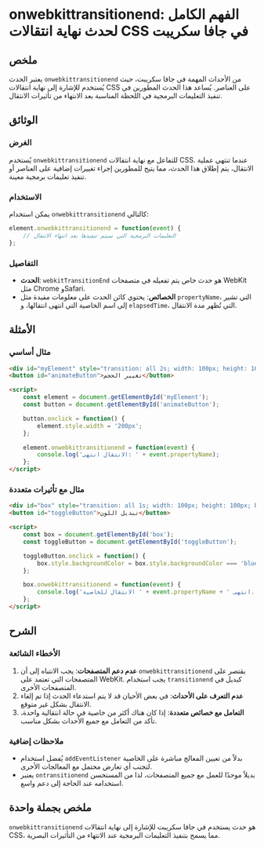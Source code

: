 <!--
Meta Description: # onwebkittransitionend: الفهم الكامل لحدث نهاية انتقالات CSS في جافا سكريبت ## ملخص يعتبر الحدث `onwebkittransitionend` من الأحداث المهمة في جافا سكر...
Meta Keywords: onwebkittransitionend, على, الانتقال, الحدث, button
-->

# onwebkittransitionend: الفهم الكامل لحدث نهاية انتقالات CSS في جافا سكريبت

## ملخص
يعتبر الحدث `onwebkittransitionend` من الأحداث المهمة في جافا سكريبت، حيث يُستخدم للإشارة إلى نهاية انتقالات CSS على العناصر. يُساعد هذا الحدث المطورين في تنفيذ التعليمات البرمجية في اللحظة المناسبة بعد الانتهاء من تأثيرات الانتقال.

## الوثائق
### الغرض
يُستخدم `onwebkittransitionend` للتفاعل مع نهاية انتقالات CSS. عندما تنتهي عملية الانتقال، يتم إطلاق هذا الحدث، مما يتيح للمطورين إجراء تغييرات إضافية على العناصر أو تنفيذ تعليمات برمجية معينة.

### الاستخدام
يمكن استخدام `onwebkittransitionend` كالتالي:

```javascript
element.onwebkittransitionend = function(event) {
    // التعليمات البرمجية التي سيتم تنفيذها بعد انتهاء الانتقال
};
```

### التفاصيل
- **الحدث**: `webkitTransitionEnd` هو حدث خاص يتم تفعيله في متصفحات WebKit مثل Chrome وSafari.
- **الخصائص**: يحتوي كائن الحدث على معلومات مفيدة مثل `propertyName`، التي تشير إلى اسم الخاصية التي انتهى انتقالها، و `elapsedTime`، التي تُظهر مدة الانتقال.

## الأمثلة
### مثال أساسي
```html
<div id="myElement" style="transition: all 2s; width: 100px; height: 100px; background-color: red;"></div>
<button id="animateButton">تغيير الحجم</button>

<script>
    const element = document.getElementById('myElement');
    const button = document.getElementById('animateButton');

    button.onclick = function() {
        element.style.width = '200px';
    };

    element.onwebkittransitionend = function(event) {
        console.log('الانتقال انتهى: ' + event.propertyName);
    };
</script>
```

### مثال مع تأثيرات متعددة
```html
<div id="box" style="transition: all 1s; width: 100px; height: 100px; background-color: blue;"></div>
<button id="toggleButton">تبديل اللون</button>

<script>
    const box = document.getElementById('box');
    const toggleButton = document.getElementById('toggleButton');

    toggleButton.onclick = function() {
        box.style.backgroundColor = box.style.backgroundColor === 'blue' ? 'green' : 'blue';
    };

    box.onwebkittransitionend = function(event) {
        console.log('الانتقال للخاصية ' + event.propertyName + ' انتهى.');
    };
</script>
```

## الشرح
### الأخطاء الشائعة
1. **عدم دعم المتصفحات**: يجب الانتباه إلى أن `onwebkittransitionend` يقتصر على المتصفحات التي تعتمد على WebKit. يجب استخدام `transitionend` كبديل في المتصفحات الأخرى.
2. **عدم التعرف على الأحداث**: في بعض الأحيان قد لا يتم استدعاء الحدث إذا تم إلغاء الانتقال بشكل غير متوقع.
3. **التعامل مع خصائص متعددة**: إذا كان هناك أكثر من خاصية في حالة انتقالية واحدة، تأكد من التعامل مع جميع الأحداث بشكل مناسب.

### ملاحظات إضافية
- يُفضل استخدام `addEventListener` بدلاً من تعيين المعالج مباشرة على الخاصية لتجنب أي تعارض محتمل مع المعالجات الأخرى.
- يعتبر `ontransitionend` بديلاً موحدًا للعمل مع جميع المتصفحات، لذا من المستحسن استخدامه عند الحاجة إلى دعم واسع.

## ملخص بجملة واحدة
`onwebkittransitionend` هو حدث يستخدم في جافا سكريبت للإشارة إلى نهاية انتقالات CSS، مما يسمح بتنفيذ التعليمات البرمجية عند الانتهاء من التأثيرات البصرية.